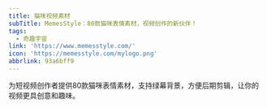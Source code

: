 ```yaml
---
title: 猫咪视频素材
subTitle: MemesStyle：80款猫咪表情素材，视频创作的新伙伴！
tags:
  - 奇趣宇宙
link: 'https://www.memesstyle.com/'
icon: 'https://memesstyle.com/mylogo.png'
abbrlink: 93a6bff9
---
```


为短视频创作者提供80款猫咪表情素材，支持绿幕背景，方便后期剪辑，让你的视频更具创意和趣味。